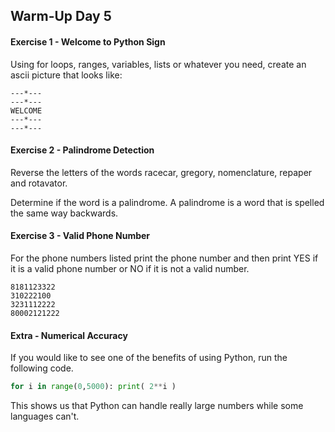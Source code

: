 ## Warm-Up Day 5

#### Exercise 1 - Welcome to Python Sign

Using for loops, ranges, variables, lists or whatever you need, create an ascii picture that looks like:

```
---*---
---*---
WELCOME
---*---
---*---
```


#### Exercise 2 - Palindrome Detection

Reverse the letters of the words racecar, gregory, nomenclature, repaper and rotavator.

Determine if the word is a palindrome. A palindrome is a word that is spelled the same way backwards.


#### Exercise 3 - Valid Phone Number

For the phone numbers listed print the phone number and then print YES if it is a valid phone number or NO if it is not a valid number.

```
8181123322
310222100
3231112222
80002121222
```

#### Extra - Numerical Accuracy

If you would like to see one of the benefits of using Python, run the following code.

```python
for i in range(0,5000): print( 2**i )
```

This shows us that Python can handle really large numbers while some languages can't.
